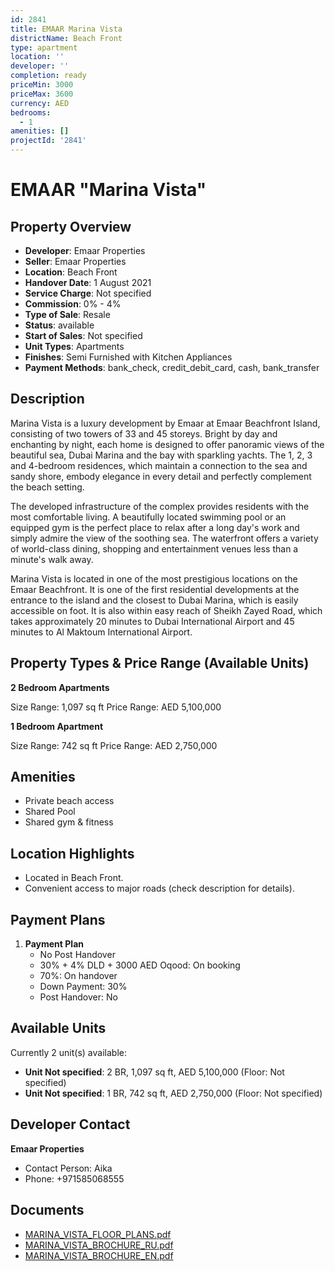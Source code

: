 ```yaml
---
id: 2841
title: EMAAR Marina Vista
districtName: Beach Front
type: apartment
location: ''
developer: ''
completion: ready
priceMin: 3000
priceMax: 3600
currency: AED
bedrooms:
  - 1
amenities: []
projectId: '2841'
---
```


# EMAAR "Marina Vista"

## Property Overview
- **Developer**: Emaar Properties
- **Seller**: Emaar Properties
- **Location**: Beach Front
- **Handover Date**: 1 August 2021
- **Service Charge**: Not specified
- **Commission**: 0% - 4%
- **Type of Sale**: Resale
- **Status**: available
- **Start of Sales**: Not specified
- **Unit Types**: Apartments
- **Finishes**: Semi Furnished with Kitchen Appliances
- **Payment Methods**: bank_check, credit_debit_card, cash, bank_transfer

## Description
Marina Vista is a luxury development by Emaar at Emaar Beachfront Island, consisting of two towers of 33 and 45 storeys. Bright by day and enchanting by night, each home is designed to offer panoramic views of the beautiful sea, Dubai Marina and the bay with sparkling yachts. The 1, 2, 3 and 4-bedroom residences, which maintain a connection to the sea and sandy shore, embody elegance in every detail and perfectly complement the beach setting.

The developed infrastructure of the complex provides residents with the most comfortable living. A beautifully located swimming pool or an equipped gym is the perfect place to relax after a long day's work and simply admire the view of the soothing sea. The waterfront offers a variety of world-class dining, shopping and entertainment venues less than a minute's walk away.

Marina Vista is located in one of the most prestigious locations on the Emaar Beachfront. It is one of the first residential developments at the entrance to the island and the closest to Dubai Marina, which is easily accessible on foot. It is also within easy reach of Sheikh Zayed Road, which takes approximately 20 minutes to Dubai International Airport and 45 minutes to Al Maktoum International Airport.

## Property Types & Price Range (Available Units)
**2 Bedroom Apartments**

Size Range: 1,097 sq ft
Price Range: AED 5,100,000

**1 Bedroom Apartment**

Size Range: 742 sq ft
Price Range: AED 2,750,000

## Amenities
- Private beach access
- Shared Pool
- Shared gym & fitness

## Location Highlights
- Located in Beach Front.
- Convenient access to major roads (check description for details).

## Payment Plans
1. **Payment Plan**
   - No Post Handover
   - 30% + 4% DLD + 3000 AED Oqood: On booking
   - 70%: On handover
   - Down Payment: 30%
   - Post Handover: No

## Available Units
Currently 2 unit(s) available:
- **Unit Not specified**: 2 BR, 1,097 sq ft, AED 5,100,000 (Floor: Not specified)
- **Unit Not specified**: 1 BR, 742 sq ft, AED 2,750,000 (Floor: Not specified)

## Developer Contact
**Emaar Properties**
- Contact Person: Aika
- Phone: +971585068555

## Documents
- [MARINA_VISTA_FLOOR_PLANS.pdf](https://cdn.geniemap.net/2024/08/20/VujBbH8BedR1GDBX9KPDxF6st6W0O1Avz8xTWPVZ.pdf)
- [MARINA_VISTA_BROCHURE_RU.pdf](https://cdn.geniemap.net/2024/08/20/X1LfUBPgQk2NR0jz4bU6dGDGkv0vWpMkw46gfgs3.pdf)
- [MARINA_VISTA_BROCHURE_EN.pdf](https://cdn.geniemap.net/2024/08/20/w96P32UyTqoUQJSfFYDqLRtLcCQZidjsX5rQBKpA.pdf)
